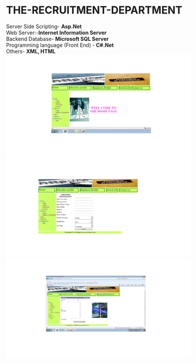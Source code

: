 # THE-RECRUITMENT-DEPARTMENT
 Server Side Scripting- <b> Asp.Net </b> <br>
 Web Server:-<b>Internet Information Server </b> <br>
 Backend Database-<b> Microsoft SQL Server </b> <br>
 Programming language (Front End) -<b> C#.Net </b> <br>
 Others- <b>XML, HTML </b> <br>
 <img src="https://github.com/shaheen14/THE-RECRUITMENT-DEPARTMENT/blob/main/index.png" align="centre">
 <img src="https://github.com/shaheen14/THE-RECRUITMENT-DEPARTMENT/blob/main/jobregistration.png" align="centre">
  <img src="https://github.com/shaheen14/THE-RECRUITMENT-DEPARTMENT/blob/main/postjob.png" align="centre">
